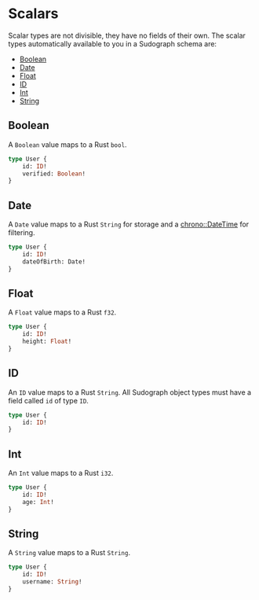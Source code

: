 # Scalars

Scalar types are not divisible, they have no fields of their own. The scalar types automatically available to you in a Sudograph schema are:

* [Boolean](#boolean)
* [Date](#date)
* [Float](#float)
* [ID](#id)
* [Int](#int)
* [String](#string)

## Boolean

A `Boolean` value maps to a Rust `bool`.

```graphql
type User {
    id: ID!
    verified: Boolean!
}
```

## Date

A `Date` value maps to a Rust `String` for storage and a [chrono::DateTime](https://docs.rs/chrono/0.4.19/chrono/struct.DateTime.html) for filtering.

```graphql
type User {
    id: ID!
    dateOfBirth: Date!
}
```

## Float

A `Float` value maps to a Rust `f32`.

```graphql
type User {
    id: ID!
    height: Float!
}
```

## ID

An `ID` value maps to a Rust `String`. All Sudograph object types must have a field called `id` of type `ID`.

```graphql
type User {
    id: ID!
}
```

## Int

An `Int` value maps to a Rust `i32`.

```graphql
type User {
    id: ID!
    age: Int!
}
```

## String

A `String` value maps to a Rust `String`.

```graphql
type User {
    id: ID!
    username: String!
}
```